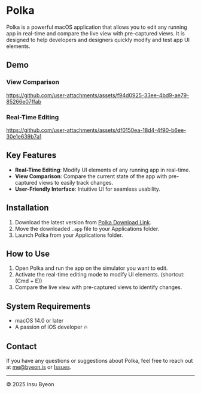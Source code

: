 # Polka

Polka is a powerful macOS application that allows you to edit any running app in real-time and compare the live view with pre-captured views. It is designed to help developers and designers quickly modify and test app UI elements.

## Demo
### **View Comparison**

https://github.com/user-attachments/assets/f94d0925-33ee-4bd9-ae79-85266e07ffab

### **Real-Time Editing**

https://github.com/user-attachments/assets/df0150ea-18d4-4f90-b6ee-30e1e639b7a1


## Key Features

- **Real-Time Editing**: Modify UI elements of any running app in real-time.
- **View Comparison**: Compare the current state of the app with pre-captured views to easily track changes.
- **User-Friendly Interface**: Intuitive UI for seamless usability.

## Installation

1. Download the latest version from [Polka Download Link](https://github.com/user-attachments/files/19669375/Polka.zip).
2. Move the downloaded `.app` file to your Applications folder.
3. Launch Polka from your Applications folder.

## How to Use
1. Open Polka and run the app on the simulator you want to edit.
2. Activate the real-time editing mode to modify UI elements. (shortcut: (Cmd + E))
3. Compare the live view with pre-captured views to identify changes.

## System Requirements

- macOS 14.0 or later
- A passion of iOS developer 🔥

## Contact

If you have any questions or suggestions about Polka, feel free to reach out at [me@byeon.is](mailto:me@byeon.is) or [Issues](https://github.com/chorim/Polka-release/issues/new).

---

© 2025 Insu Byeon
